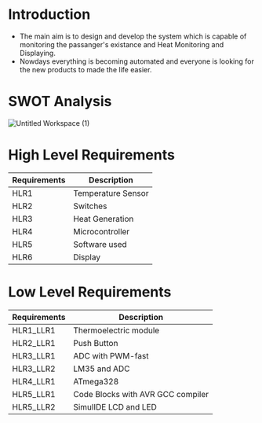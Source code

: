 # Introduction
- The main aim is to design and develop the system which is capable of monitoring the passanger's existance and Heat Monitoring and Displaying.<br/>
- Nowdays everything is becoming automated and everyone is looking for the new products to made the life easier.
# SWOT Analysis
![Untitled Workspace (1)](https://user-images.githubusercontent.com/89638456/133598032-7fe3c5c5-26aa-47d5-a12d-945109eb80b2.png)
# High Level Requirements
|Requirements|Description|
|------------|-----------|
|HLR1|	Temperature Sensor|
|HLR2	|Switches|
|HLR3	|Heat Generation|
|HLR4|	Microcontroller|
|HLR5	|Software used|
|HLR6|	Display|
# Low Level Requirements
|Requirements|Description|
|------------|-----------|
|HLR1_LLR1|	Thermoelectric module|
|HLR2_LLR1|	Push Button|
|HLR3_LLR1|	ADC with PWM-fast|
|HLR3_LLR2|	LM35 and ADC|
|HLR4_LLR1|	ATmega328|
|HLR5_LLR1|	Code Blocks with AVR GCC compiler|
|HLR5_LLR2|	SimulIDE LCD and LED|

